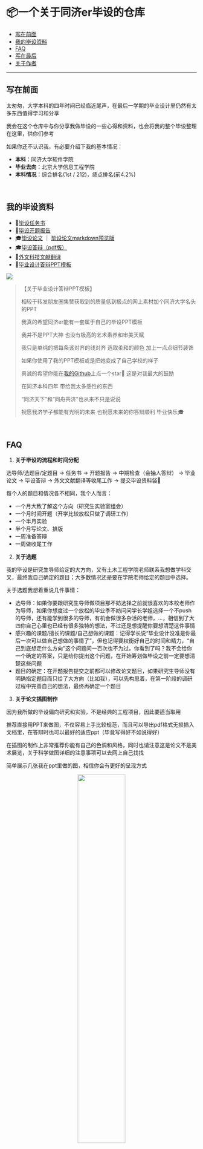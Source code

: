 # 📦一个关于同济er毕设的仓库

* [写在前面](#写在前面)
* [我的毕设资料](#我的毕设资料)
* [FAQ](#faq)
* [写在最后](#写在最后)
* [关于作者](#关于作者)

------

## 写在前面

太匆匆，大学本科的四年时间已经临近尾声，在最后一学期的毕业设计里仍然有太多东西值得学习和分享

我会在这个仓库中与你分享我做毕设的一些心得和资料，也会将我的整个毕设整理在这里，供你们参考

如果你还不认识我，有必要介绍下我的基本情况：

- **本科**：同济大学软件学院
- **毕业去向**：北京大学信息工程学院
- **本科情况**：综合排名(1st / 212)，绩点排名(前4.2%)

<br/>

## 我的毕设资料

- 📝[毕设任务书](https://github.com/doubleZ0108/TJ-Graduation-Project-2021/blob/master/archive/任务书.pdf)
- 📝[毕设开题报告](https://github.com/doubleZ0108/TJ-Graduation-Project-2021/blob/master/archive/开题报告.pdf)
- 🎓[毕设论文](https://github.com/doubleZ0108/TJ-Graduation-Project-2021/blob/master/archive/基于无监督深度学习的土木工程场景三维重建.pdf) ｜ [毕设论文markdown预览版](https://github.com/doubleZ0108/TJ-Graduation-Project-2021/blob/master/paper/基于无监督深度学习的土木工程场景三维重建.md)
- 🎓[毕设答辩（pdf版）](https://github.com/doubleZ0108/TJ-Graduation-Project-2021/blob/master/archive/[答辩]基于无监督深度学习的土木工程场景三维重建.pdf)
- 📝[外文科技文献翻译](https://github.com/doubleZ0108/TJ-Graduation-Project-2021/blob/master/archive/[外文科技文献翻译]高分辨率多视点立体视觉与立体匹配的级联代价体.pdf)
- 🎉[毕业设计答辩PPT模板](https://github.com/doubleZ0108/TJ-Graduation-Project-2021/blob/master/archive/[模板]毕业设计答辩.pptx)

![](https://doublez-site-bed.oss-cn-shanghai.aliyuncs.com/img/20210616144252.png)

> 【关于毕业设计答辩PPT模板】
>
> 相较于转发朋友圈集赞获取到的质量低到极点的网上素材加个同济大学名头的PPT
>
> 我真的希望同济er能有一套属于自己的毕设PPT模板
>
> 我并不是PPT大神 也没有极高的艺术素养和审美天赋
>
> 我只是单纯的把每条该对齐的线对齐 选取柔和的颜色 加上一点点细节装饰
>
> 如果你使用了我的PPT模板或是把她变成了自己学校的样子
>
> 真诚的希望你能在[我的Github](https://github.com/doubleZ0108/TJ-Graduation-Project-2021)上点一个star🌟 这是对我最大的鼓励
>
> 在同济本科四年 带给我太多感性的东西
>
> “同济天下”和“同舟共济”也从来不只是说说
>
> 祝愿我济学子都能有光明的未来 也祝愿未来的你答辩顺利 毕业快乐🎓

<br/>

## FAQ

1. **关于毕设的流程和时间分配**

选导师/选题目/定题目 -> 任务书 -> 开题报告 -> 中期检查（会抽人答辩） -> 毕业论文 -> 毕设答辩 -> 外文文献翻译等收尾工作 -> 提交毕设资料袋🎉

每个人的题目和情况各不相同，我个人而言：

- 一个月大致了解这个方向（研究生实验室组会）
- 一个月时间开题（开学比较放松只做了调研工作）
- 一个半月实验
- 半个月写论文、排版
- 一周准备答辩
- 一周做收尾工作

2. **关于选题**

我的毕设是研究生导师给定的大方向，又有土木工程学院老师联系我想做学科交叉，最终我自己确定的题目；大多数情况还是要在学院老师给定的题目中选择。

关于选题我想着重说几件事情：

- 选导师：如果你要跟研究生导师做项目那不妨选择之前就很喜欢的本校老师作为导师，如果你想度过一个放松的毕业季不妨问问学长学姐选择一个不push的导师，还有能学到很多的导师，有机会做很多杂活的老师，...，相信到了大四你自己心里也已经有很多独特的想法，不过还是想提醒你要想清楚这件事情
- 感兴趣的课题/擅长的课题/自己想做的课题：记得学长说“毕业设计没准是你最后一次可以做自己想做的事情了”，但也记得要权衡好自己的时间和精力，“自己到底想走什么方向”这个问题问一百次也不为过。你看到了吗？我不会给你一个确定的答案，只是给你提出这个问题，在开始筹划做毕设之前一定要想清楚这些问题
- 题目的确定：在开题报告提交之前都可以修改论文题目，如果研究生导师没有明确指定题目而只给了大方向（比如我），可以先构思着，在第一阶段的调研过程中完善自己的想法，最终再确定一个题目

3. **关于论文插图制作**

因为我所做的毕设偏向研究和实验，不是经典的工程项目，因此要适当取用

推荐直接用PPT来做图，不仅容易上手比较规范，而且可以导出pdf格式无损插入文档里，在答辩时也可以最好的适应ppt（毕竟写得好不如说得好）

在插图的制作上非常推荐你能有自己的色调和风格，同时也请注意这是论文不是美术展览，关于科学做图详细的注意事项可以去网上自己找找

简单展示几张我在ppt里做的图，相信你会有更好的呈现方式

<p align="center"><img src="https://doublez-site-bed.oss-cn-shanghai.aliyuncs.com/img/20210616122920.png" width="50%;" /></p>

而你所做的研究成果也要多以图表的形式在论文和答辩中体现，毕竟一图胜千言呀，在这里我只展示很小一部分我的实验结果，你也可以使用这种框线的方式突出你的重点

<p align="center"><img align="center" src="https://doublez-site-bed.oss-cn-shanghai.aliyuncs.com/img/20210616123205.png" width="50%;" /></p>

工程的UML图推荐[draw.io](https://draw.io)、[ProcessOn](https://www.processon.com)、[StarUML](https://staruml.io)；原型图推荐[Figma](https://www.figma.com)、[墨刀](https://modao.cc)

4. **关于论文排版**

相较于规范的LaTeX，在中文的毕设里我还是更推荐这个虐人千百遍的word（注意是word不是WPS），最主要是虽然有同济LaTex模板，但一些细节还是很难用LaTex来处理，毕竟对着门庞大的排版体系来说灵活性仍然是个问题

我个人是在[Typora](https://typora.io)中先写的markdown，公式、表格、标题这些都很方便，最后再统一进行的排版，排版时首先把可编辑的word模板全文复制一份出来（否则没法编辑公式），然后去掉里面所有的文本框，用`⌘cmd + ⇧shift + c / v`可以拷贝和粘贴样式（就是格式刷的快捷键，不过可以把一个样式粘贴很多很多次），要注意的格式有几方面：

- **标题和正文**：首先把标题（中文：黑体，英文Times New Roman）和正文的格式（中文：宋体，英文Times New Roman）刷一遍，注意ABC格式的“标题”格式是黑体，这一步就可以处理好字体、字大小、行间距、对齐方式、首行缩进等
- **表格**：采用三段式，可以直接在模板中给的改（❗️表的题目在上方）
- **图片**：插入之后设置为“上下型环绕”，再居中对齐，上下各留一个空行（❗️图的标题在下方） ⚠️特别注意图表的标题中英文文字的字体！！（被导师的火眼金睛揪出来了）
- **目录**：全选后“更新域”，别忘了也要再更改下中英文字体
- **引用角标**：刷一遍正文中引用的小角标，例如[1]这种要右上缩小（不强制做超链接跳转）
- **公式**：公式也有字体的要求，Typora直接导出的公式格式和word中直接插入的公式类型是一样的，不过这种格式在mac上无法修改，解决方法是找一台windows电脑，使用mathtype再输入一次公式（支持复制和LaTex输入），得到的公式在mac上也可以很好的兼容不过没法修改；公式右侧需要有标号，mathtype可以很方便的插入，如果你没改mathtype格式，可以直接在公式右侧输入`#(x.x)`，回车后就可以在右侧标号 （公式应该不强制要求改成标准字体，室友没改也没有太大问题）
- **参考文献引用**：被参考模板中的文献格式搞个半死，还是自动化的方式最方便了：中文文献直接在[中国知网](https://www.cnki.net)上导出，英文文献在[谷歌学术](https://scholar.google.com)上导出，格式选择GB/T 7714格式即可

5. **关于查重**

从我们这届开始本科的论文也要通过查重，指标是中国知网的25%以下R值，相信我，只要你每个字都是自己写的，没有大规模的完全搬用对我们专业来说根本不是问题

定稿之后推荐先在[万方](https://chsi.wanfangtech.net)中查一次（毕业生免费一次，不过要等两个小时），查完之后会有一个完整的报告，参考这个可以再次降低你的查重比，之后再按照学校的要求在知网上查重效果会好很多

我个人感觉二者的查重结果比较相似，之前看网上资料说收录的库差很多也没必要担心的，除此之外还可以在[维普](http://vpcs.cqvip.com)或是[PaperPass](https://www.paperpass.com)花点钱查一次放个心

> 悄咪咪 个人感觉知网对外文文献中的资料和公式查重几乎没有效果，除了在前面背景的部分直接用了知网里的中文文章飘红了，我的全文几乎没有任何重复，甚至看到好几个朋友查重比是0.1%（汗，不过如果一点都没有重复，自立山门真的还挺容易被怼的）

6. **一些建议和忠告**

- 善用常用表述，比如：笔者、本文、this thesis（英文摘要中称呼本文）等等等等
- 如果你的导师很忙很忙，摘要和英文摘要也一定要让他/她帮忙修改下，自己真的把握不太住
- 如果可能的话，早点开始你的毕设
- 毕设尤其是论文更多的是展示你的结果，而不是你的过程，要好好的与之前的实验报告区分开才能有高质量的论文（来自我的优秀学长忠告）
- 平时实验时多整理笔记和思路，开始写论文时先定目录，再把之前整理的内容填进去
- ‼️**一定要学术诚信，一定要学术诚信，一定要学术诚信**（再三）
- 本科的毕设重要的是掌握科学研究的方法，并不需要一定做出什么惊天动地的方法，可以在Github里找方法，老师也知道你自己不可能从零开始做，但一定要自己尝试和实验，充分理解消化成自己的知识

<br/>

## 写在最后

毕业前的5月，有幸荣获🏆同济大学追求卓越学生奖（同济大学最高奖，三位本科生）

谨以此文和仓库作为留给母校最后的礼物🎁

<p align="center"><img align="center" src="https://doublez-site-bed.oss-cn-shanghai.aliyuncs.com/img/20210616141912.JPG" width="50%;" /></p>

<p align="center"><img align="center" src="https://doublez-site-bed.oss-cn-shanghai.aliyuncs.com/img/20210711230311.png" width="50%;" /></p>

> 【毕设谢辞的最后一段】 
>
> “夫吴人与越人相恶也，当其同舟共济，遇风，其相救也，如左右手”。这句写在录取通知书上的话我会终生铭记，感谢四年里同济对我的培养。追求卓越的路上永远没有尽头，同济，不说再见。



<br/>

## 关于作者

![](https://doublez-site-bed.oss-cn-shanghai.aliyuncs.com/img/20210616121310.png)

> Copyright © doubleZ Tongji Univ.
>
> All Right Reserved.
>
> 2021 是给你们的

